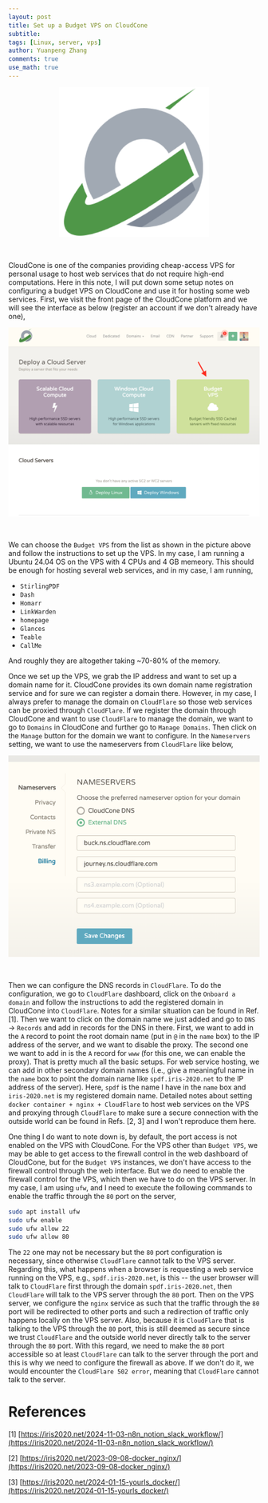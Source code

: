 ```yaml
---
layout: post
title: Set up a Budget VPS on CloudCone
subtitle:
tags: [Linux, server, vps]
author: Yuanpeng Zhang
comments: true
use_math: true
---
```


<p align='center'>
<img src="/assets/img/posts/ccone_logo.png"
   style="border:none;"
   width="300"
   alt="cloudcone"
   title="cloudcone" />
</p>

<br />

CloudCone is one of the companies providing cheap-access VPS for personal usage to host web services that do not require high-end computations. Here in this note, I will put down some setup notes on configuring a budget VPS on CloudCone and use it for hosting some web services. First, we visit the front page of the CloudCone platform and we will see the interface as below (register an account if we don't already have one),

<p align='center'>
<img src="/assets/img/posts/cloudcone_opts.png"
   style="border:none;"
   width="800"
   alt="cloudcone_opt"
   title="cloudcone_opt" />
</p>

<br />

We can choose the `Budget VPS` from the list as shown in the picture above and follow the instructions to set up the VPS. In my case, I am running a Ubuntu 24.04 OS on the VPS with 4 CPUs and 4 GB memeory. This should be enough for hosting several web services, and in my case, I am running,

- `StirlingPDF`
- `Dash`
- `Homarr`
- `LinkWarden`
- `homepage`
- `Glances`
- `Teable`
- `CallMe`

And roughly they are altogether taking ~70-80% of the memory.

Once we set up the VPS, we grab the IP address and want to set up a domain name for it. CloudCone provides its own domain name registration service and for sure we can register a domain there. However, in my case, I always prefer to manage the domain on `CloudFlare` so those web services can be proxied through `CloudFlare`. If we register the domain through CloudCone and want to use `CloudFlare` to manage the domain, we want to go to `Domains` in CloudCone and further go to `Manage Domains`. Then click on the `Manage` button for the domain we want to configure. In the `Nameservers` setting, we want to use the nameservers from `CloudFlare` like below,

<p align='center'>
<img src="/assets/img/posts/ccone_dns.png"
   style="border:none;"
   width="800"
   alt="ccone_dns"
   title="ccone_dns" />
</p>

<br />

Then we can configure the DNS records in `CloudFlare`. To do the configuration, we go to `CloudFlare` dashboard, click on the `Onboard a domain` and follow the instructions to add the registered domain in CloudCone into `CloudFlare`. Notes for a similar situation can be found in Ref. [1]. Then we want to click on the domain name we just added and go to `DNS` $\rightarrow$ `Records` and add in records for the DNS in there. First, we want to add in the `A` record to point the root domain name (put in `@` in the `name` box) to the IP address of the server, and we want to disable the proxy. The second one we want to add in is the `A` record for `www` (for this one, we can enable the proxy). That is pretty much all the basic setups. For web service hosting, we can add in other secondary domain names (i.e., give a meaningful name in the `name` box to point the domain name like `spdf.iris-2020.net` to the IP address of the server). Here, `spdf` is the name I have in the `name` box and `iris-2020.net` is my registered domain name. Detailed notes about setting `docker container + nginx + CloudFlare` to host web services on the VPS and proxying through `CloudFlare` to make sure a secure connection with the outside world can be found in Refs. [2, 3] and I won't reproduce them here.

One thing I do want to note down is, by default, the port access is not enabled on the VPS with CloudCone. For the VPS other than `Budget VPS`, we may be able to get access to the firewall control in the web dashboard of CloudCone, but for the `Budget VPS` instances, we don't have access to the firewall control through the web interface. But we do need to enable the firewall control for the VPS, which then we have to do on the VPS server. In my case, I am using `ufw`, and I need to execute the following commands to enable the traffic through the `80` port on the server,

```bash
sudo apt install ufw
sudo ufw enable
sudo ufw allow 22
sudo ufw allow 80
```

The `22` one may not be necessary but the `80` port configuration is necessary, since otherwise `CloudFlare` cannot talk to the VPS server. Regarding this, what happens when a browser is requesting a web service running on the VPS, e.g., `spdf.iris-2020.net`, is this -- the user browser will talk to `CloudFlare` first through the domain `spdf.iris-2020.net`, then `CloudFlare` will talk to the VPS server through the `80` port. Then on the VPS server, we configure the `nginx` service as such that the traffic through the `80` port will be redirected to other ports and such a redirection of traffic only happens locally on the VPS server. Also, because it is `CloudFlare` that is talking to the VPS through the `80` port, this is still deemed as secure since we trust `CloudFlare` and the outside world never directly talk to the server through the `80` port. With this regard, we need to make the `80` port accessible so at least `CloudFlare` can talk to the server through the port and this is why we need to configure the firewall as above. If we don't do it, we would encounter the `CloudFlare 502 error`, meaning that `CloudFlare` cannot talk to the server.

References
===

[1] [https://iris2020.net/2024-11-03-n8n_notion_slack_workflow/](https://iris2020.net/2024-11-03-n8n_notion_slack_workflow/)

[2] [https://iris2020.net/2023-09-08-docker_nginx/](https://iris2020.net/2023-09-08-docker_nginx/)

[3] [https://iris2020.net/2024-01-15-yourls_docker/](https://iris2020.net/2024-01-15-yourls_docker/)